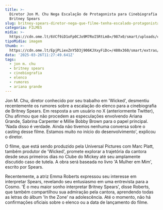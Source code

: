 ```yaml
---
title: >-
  Diretor Jon M. Chu Nega Escalação de Protagonista para Cinebiografia de
  Britney Spears
slug: britney-spears-diretor-nega-que-filme-tenha-escalado-protagonista
categoria: FILMES
midia: >-
  https://cdn.ome.lt/6VCf9iD1oFp0CJo9M7RoI5RtLm8=/987x0/smart/uploads/conteudo/fotos/Design_sem_nome_-_2025-03-25T191843.526.png
tipoMidia: imagem
thumb: >-
  https://cdn.ome.lt/EpjPLiexZnY5D3j906KJXxyFiDc=/480x360/smart/extras/conteudos/Design_sem_nome_-_2025-03-25T191843.526.png
data: '2025-03-26T11:27:49.641Z'
tags:
  - jon m. chu
  - britney spears
  - cinebiografia
  - elenco
  - rumores
  - ariana grande
---
```


Jon M. Chu, diretor conhecido por seu trabalho em 'Wicked', desmentiu recentemente os rumores sobre a escalação do elenco para a cinebiografia de Britney Spears. Em resposta a um usuário no X (anteriormente Twitter), Chu afirmou que não procedem as especulações envolvendo Ariana Grande, Sabrina Carpenter e Millie Bobby Brown para o papel principal. 'Nada disso é verdade. Ainda não tivemos nenhuma conversa sobre o casting desse filme. Estamos muito no início do desenvolvimento', explicou o diretor.

O filme, que está sendo produzido pela Universal Pictures com Marc Platt, também produtor de 'Wicked', promete explorar a trajetória da cantora desde seus primeiros dias no Clube do Mickey até seu amplamente discutido caso de tutela. A obra será baseada no livro 'A Mulher em Mim', escrito por Spears.

Recentemente, a atriz Emma Roberts expressou seu interesse em interpretar Spears, revelando seu entusiasmo em uma entrevista para a Cosmo. 'É o meu maior sonho interpretar Britney Spears', disse Roberts, que também compartilhou sua admiração pela cantora, aprendendo todas as letras do álbum 'In the Zone' na adolescência. Até o momento, não há confirmações oficiais sobre o elenco ou a data de lançamento do filme.
